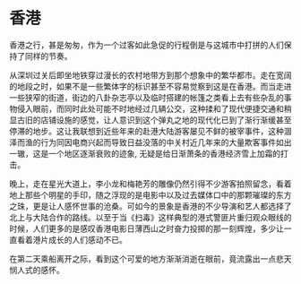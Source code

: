 # 香港

香港之行，甚是匆匆，作为一个过客如此急促的行程倒是与这城市中打拼的人们保持了同样的节奏。

从深圳过关后即坐地铁穿过漫长的农村地带方到那个想象中的繁华都市。走在宽阔的地段之时，如果不是一些繁体字的标识甚至不容易觉察到这是在香港。而当走进一些狭窄的街道，街边的八卦杂志亭以及临时搭建的帐篷之类看上去有些杂乱的事物侵入眼前，而同时此处可能不时地经过几辆公交，这种揉和了现代便捷交通和稍显古旧的店铺设施的感觉，让人意识到这个弹丸之地的现代化已到了渐行渐缓甚至停滞的地步。这让我联想到近些年来的赴港大陆游客屡见不鲜的被宰事件，这种涸泽而渔的行为同因电商兴起而导致日益没落的中关村近几年来的大量欺客事件如出一辙，这是一个地区逐渐衰败的迹象, 无疑是给日渐萧条的香港经济雪上加霜的打击。

晚上，走在星光大道上，李小龙和梅艳芳的雕像仍然引得不少游客拍照留念，看着地上那些个明星的手印，随之浮现的是电影中以及过去媒体口中的那颗璀璨的东方之珠，更是让人感怀世事的沧桑。可如今的景象是香港的不少导演和艺人都选择了北上与大陆合作的路线。以至于当《扫毒》这样典型的港式警匪片重归观众眼线的时候，人们更多的是感叹香港电影日薄西山之时奋力投掷的那一刻辉煌，多少让一直看着港片成长的人们感动不已。

在第二天乘船离开之际，看到这个可爱的地方渐渐消逝在眼前，竟流露出一点悲天悯人式的感怀。